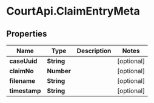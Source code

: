 # CourtApi.ClaimEntryMeta

## Properties
Name | Type | Description | Notes
------------ | ------------- | ------------- | -------------
**caseUuid** | **String** |  | [optional] 
**claimNo** | **Number** |  | [optional] 
**filename** | **String** |  | [optional] 
**timestamp** | **String** |  | [optional] 


